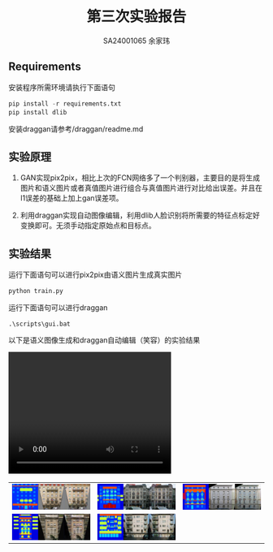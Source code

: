

# <center>第三次实验报告</center>

<center> SA24001065 余家玮</center>

## Requirements

安装程序所需环境请执行下面语句

```python
pip install -r requirements.txt
pip install dlib
```

安装draggan请参考/draggan/readme.md

## 实验原理

1. GAN实现pix2pix，相比上次的FCN网络多了一个判别器，主要目的是将生成图片和语义图片或者真值图片进行组合与真值图片进行对比给出误差。并且在l1误差的基础上加上gan误差项。

2. 利用draggan实现自动图像编辑，利用dlib人脸识别将所需要的特征点标定好变换即可。无须手动指定原始点和目标点。

## 实验结果

运行下面语句可以进行pix2pix由语义图片生成真实图片

```python
python train.py
```

运行下面语句可以进行draggan

```api
.\scripts\gui.bat
```


以下是语义图像生成和draggan自动编辑（笑容）的实验结果

<table>
     <tr>
        <td><center><img src=train_results\epoch_515\result_1.png height="150%"></center></td>
    	<td><center><img src=train_results\epoch_515\result_2.png height="150%"> </center></td>
        <td><center><img src=train_results\epoch_515\result_3.png height="150%"> </center></td>
    </tr>
    <tr>
    <td><center><img src=train_results\epoch_515\result_5.png height="150%"> </center></td>
    	<td><center><img src=train_results\epoch_515\result_4.png height="150%"></center></td>
    </tr>

<video width="320" height="240" controls>
    <source src="演示视频.mp4" type="video/mp4">
</video>